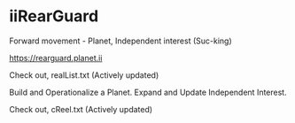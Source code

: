 # iiRearGuard

Forward movement - Planet, Independent interest (Suc-king)

https://rearguard.planet.ii

Check out, realList.txt (Actively updated)

Build and Operationalize a Planet. Expand and Update Independent Interest.

Check out, cReel.txt (Actively updated)

